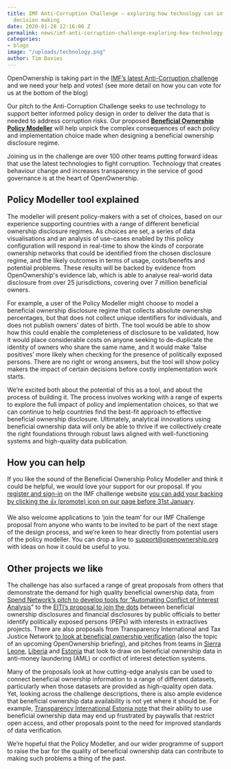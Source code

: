 ```yaml
---
title: IMF Anti-Corruption Challenge – exploring how technology can inform better
  decision making
date: 2020-01-28 12:16:00 Z
permalink: news/imf-anti-corruption-challenge-exploring-how-technology-can-inform-better-decision-making/
categories:
- blogs
image: "/uploads/technology.png"
author: Tim Davies
---
```


OpenOwnership is taking part in the [IMF’s latest Anti-Corruption challenge](https://imfilab.brightidea.com/Anticorruption) and we need your help and votes! (see more detail on how you can vote for us at the bottom of the blog)

Our pitch to the Anti-Corruption Challenge seeks to use technology to support better informed policy design in order to deliver the data that is needed to address corruption risks. Our proposed **[Beneficial Ownership Policy Modeller](https://imfilab.brightidea.com/D358)** will help unpick the complex consequences of each policy and implementation choice made when designing a beneficial ownership disclosure regime.

Joining us in the challenge are over 100 other teams putting forward ideas that use the latest technologies to fight corruption. Technology that creates behaviour change and increases transparency in the service of good governance is at the heart of OpenOwnership.

## Policy Modeller tool explained

The modeller will present policy-makers with a set of choices, based on our experience supporting countries with a range of different beneficial ownership disclosure regimes. As choices are set, a series of data visualisations and an analysis of use-cases enabled by this policy configuration will respond in real-time to show the kinds of corporate ownership networks that could be identified from the chosen disclosure regime, and the likely outcomes in terms of usage, costs/benefits and potential problems. These results will be backed by evidence from OpenOwnership's evidence lab, which is able to analyse real-world data disclosure from over 25 jurisdictions, covering over 7 million beneficial owners.

For example, a user of the Policy Modeller might choose to model a beneficial ownership disclosure regime that collects absolute ownership percentages, but that does not collect unique identifiers for individuals, and does not publish owners’ dates of birth. The tool would be able to show how this could enable the completeness of disclosure to be validated, how it would place considerable costs on anyone seeking to de-duplicate the identity of owners who share the same name, and it would make ‘false positives’ more likely when checking for the presence of politically exposed persons. There are no right or wrong answers, but the tool will show policy makers the impact of certain decisions before costly implementation work starts.

We’re excited both about the potential of this as a tool, and about the process of building it. The process involves working with a range of experts to explore the full impact of policy and implementation choices, so that we can continue to help countries find the best-fit approach to effective beneficial ownership disclosure. Ultimately, analytical innovations using beneficial ownership data will only be able to thrive if we collectively create the right foundations through robust laws aligned with well-functioning systems and high-quality data publication.

## How you can help

If you like the sound of the Beneficial Ownership Policy Modeller and think it could be helpful, we would love your support for our proposal. If you [register and sign-in](https://imfilab.brightidea.com/ct/c_e_login.php#register) on the IMF challenge website [you can add your backing by clicking the 👍 (promote) icon on our page before 31st January](https://imfilab.brightidea.com/D358).

We also welcome applications to ‘join the team’ for our IMF Challenge proposal from anyone who wants to be invited to be part of the next stage of the design process, and we’re keen to hear directly from potential users of the policy modeller. You can drop a line to [support@openownership.org](mailto:support@openownership.org) with ideas on how it could be useful to you.

## Other projects we like

The challenge has also surfaced a range of great proposals from others that demonstrate the demand for high quality beneficial ownership data, from [Spend Network’s pitch to develop tools for “Automating Conflict of Interest Analysis](https://imfilab.brightidea.com/D328)” to the [EITI’s proposal to join the dots](https://imfilab.brightidea.com/D361) between beneficial ownership disclosures and financial disclosures by public officials to better identify politically exposed persons (PEPs) with interests in extractives projects. There are also proposals from Transparency International and Tax Justice Network [to look at beneficial ownership verification](https://imfilab.brightidea.com/D364) (also the topic of an upcoming OpenOwnership briefing), and pitches from teams in [Sierra Leone](https://imfilab.brightidea.com/D349), [Liberia](https://imfilab.brightidea.com/D306) and [Estonia](https://imfilab.brightidea.com/D360) that look to draw on beneficial ownership data in anti-money laundering (AML) or conflict of interest detection systems.

Many of the proposals look at how cutting-edge analysis can be used to connect beneficial ownership information to a range of different datasets, particularly when those datasets are provided as high-quality open data. Yet, looking across the challenge descriptions, there is also ample evidence that beneficial ownership data availability is not yet where it should be. For example, [Transparency International Estonia note](https://imfilab.brightidea.com/D360) that their ability to use beneficial ownership data may end up frustrated by paywalls that restrict open access, and other proposals point to the need for improved standards of data verification.

We’re hopeful that the Policy Modeller, and our wider programme of support to raise the bar for the quality of beneficial ownership data can contribute to making such problems a thing of the past.
